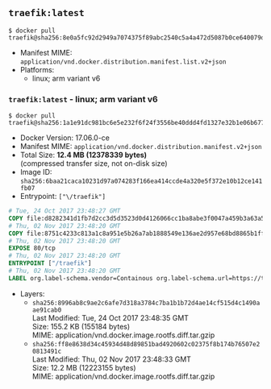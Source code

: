 ## `traefik:latest`

```console
$ docker pull traefik@sha256:8e0a5fc92d2949a7074375f89abc2540c5a4a472d5087b0ce640079de3faeb96
```

-	Manifest MIME: `application/vnd.docker.distribution.manifest.list.v2+json`
-	Platforms:
	-	linux; arm variant v6

### `traefik:latest` - linux; arm variant v6

```console
$ docker pull traefik@sha256:1a1e91dc981bc6e5e232f6f24f3556be40ddd4fd1327e32b1e06b677d9d38a5c
```

-	Docker Version: 17.06.0-ce
-	Manifest MIME: `application/vnd.docker.distribution.manifest.v2+json`
-	Total Size: **12.4 MB (12378339 bytes)**  
	(compressed transfer size, not on-disk size)
-	Image ID: `sha256:6baa21caca10231d97a074283f166ea414ccde4a320e5f372e10b12ce141fb07`
-	Entrypoint: `["\/traefik"]`

```dockerfile
# Tue, 24 Oct 2017 23:48:27 GMT
COPY file:d8282341d1fb7d2cc3d5d3523d0d4126066cc1ba8abe3f0047a459b3a63a5653 in /etc/ssl/certs/ 
# Thu, 02 Nov 2017 23:48:20 GMT
COPY file:8751c4233c813a1c8a951e5b26a7ab1888549e136ae2d957e68bd8865b1ffb36 in / 
# Thu, 02 Nov 2017 23:48:20 GMT
EXPOSE 80/tcp
# Thu, 02 Nov 2017 23:48:20 GMT
ENTRYPOINT ["/traefik"]
# Thu, 02 Nov 2017 23:48:20 GMT
LABEL org.label-schema.vendor=Containous org.label-schema.url=https://traefik.io org.label-schema.name=Traefik org.label-schema.description=A modern reverse-proxy org.label-schema.version=v1.4.2 org.label-schema.docker.schema-version=1.0
```

-	Layers:
	-	`sha256:8996ab8c9ae2c6afe7d318a3784c7ba1b1b72d4ae14cf515d4c1490aae91cab0`  
		Last Modified: Tue, 24 Oct 2017 23:48:35 GMT  
		Size: 155.2 KB (155184 bytes)  
		MIME: application/vnd.docker.image.rootfs.diff.tar.gzip
	-	`sha256:ff8e8638d34c45934d48d89851bad4920602c02375f8b174b76507e20813491c`  
		Last Modified: Thu, 02 Nov 2017 23:48:33 GMT  
		Size: 12.2 MB (12223155 bytes)  
		MIME: application/vnd.docker.image.rootfs.diff.tar.gzip
